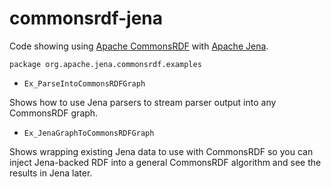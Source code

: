 # commonsrdf-jena

Code showing using [Apache CommonsRDF](http://commonsrdf.incubator.apache.org/)
with [Apache Jena](http://jena.apache.org/).

`package org.apache.jena.commonsrdf.examples`

* `Ex_ParseIntoCommonsRDFGraph`

Shows how to use Jena parsers to stream parser output into any CommonsRDF graph.

* `Ex_JenaGraphToCommonsRDFGraph`

Shows wrapping existing Jena data to use with CommonsRDF so you can inject Jena-backed RDF into a general CommonsRDF algorithm and see the results in Jena later. 
